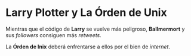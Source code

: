 # Larry Plotter y La Órden de Unix

Mientras que el código de **Larry** se vuelve más peligroso, **Ballmermort** y sus *followers* consiguen más *retweets*.

La **Órden de Inix** deberá enfrentarse a ellos por el bien de *internet*.

